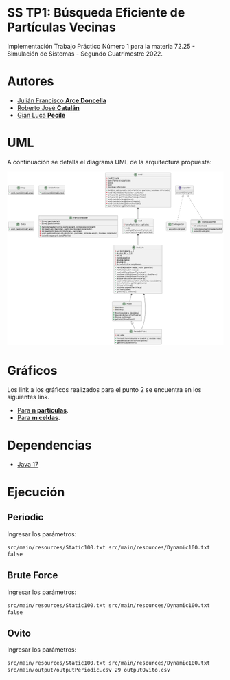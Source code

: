 # SS TP1: Búsqueda Eficiente de Partículas Vecinas

Implementación Trabajo Práctico Número 1 para la materia 72.25 - Simulación de Sistemas - Segundo Cuatrimestre 2022.

# Autores

* [Julián Francisco **Arce Doncella**](https://github.com/JuArce)
* [Roberto José **Catalán**](https://github.com/rcatalan98)
* [Gian Luca **Pecile**](https://github.com/glpecile)

# UML

A continuación se detalla el diagrama UML de la arquitectura propuesta:

![UML](UML_Architecure.png)

# Gráficos

Los link a los gráficos realizados para el punto 2 se encuentra en los
siguientes link.
* [Para **n particulas**](https://public.flourish.studio/visualisation/10893928/).
* [Para **m celdas**](https://public.flourish.studio/visualisation/10894499/).

# Dependencias

* [Java 17](https://www.oracle.com/java/technologies/javase/jdk17-archive-downloads.html)

# Ejecución

## Periodic

Ingresar los parámetros:

```shell
src/main/resources/Static100.txt src/main/resources/Dynamic100.txt false
```

## Brute Force

Ingresar los parámetros:

```shell
src/main/resources/Static100.txt src/main/resources/Dynamic100.txt false
```

## Ovito

Ingresar los parámetros:

```shell
src/main/resources/Static100.txt src/main/resources/Dynamic100.txt src/main/output/outputPeriodic.csv 29 outputOvito.csv 
```